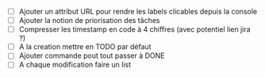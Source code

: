 * [ ] Ajouter un attribut URL pour rendre les labels clicables depuis la console
* [ ] Ajouter la notion de priorisation des tâches
* [ ] Compresser les timestamp en code à 4 chiffres (avec potentiel lien jira ?)
* [ ] A la creation mettre en TODO par défaut
* [ ] Ajouter commande pout tout passer à DONE
* [ ] A chaque modification faire un list
